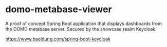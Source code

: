 # domo-metabase-viewer

A proof of concept Spring Boot application that displays dashboards from the DOMO metabase server. Secured by the showcase realm Keycloak.

https://www.baeldung.com/spring-boot-keycloak
